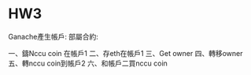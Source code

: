 # HW3

Ganache產生帳戶:
部屬合約:

一、鑄Nccu coin 在帳戶1
二、存eth在帳戶1
三、Get owner
四、轉移owner
五、轉nccu coin到帳戶2
六、和帳戶二買nccu coin
